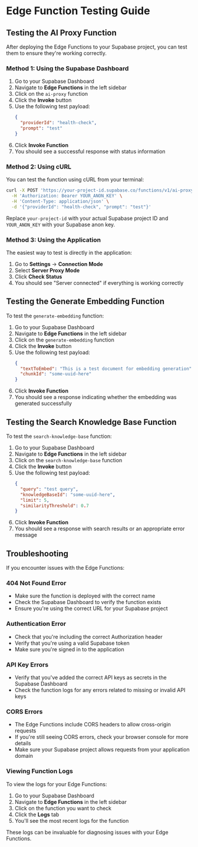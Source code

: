 # Edge Function Testing Guide

## Testing the AI Proxy Function

After deploying the Edge Functions to your Supabase project, you can test them to ensure they're working correctly.

### Method 1: Using the Supabase Dashboard

1. Go to your Supabase Dashboard
2. Navigate to **Edge Functions** in the left sidebar
3. Click on the `ai-proxy` function
4. Click the **Invoke** button
5. Use the following test payload:
   ```json
   {
     "providerId": "health-check",
     "prompt": "test"
   }
   ```
6. Click **Invoke Function**
7. You should see a successful response with status information

### Method 2: Using cURL

You can test the function using cURL from your terminal:

```bash
curl -X POST 'https://your-project-id.supabase.co/functions/v1/ai-proxy' \
  -H 'Authorization: Bearer YOUR_ANON_KEY' \
  -H 'Content-Type: application/json' \
  -d '{"providerId": "health-check", "prompt": "test"}'
```

Replace `your-project-id` with your actual Supabase project ID and `YOUR_ANON_KEY` with your Supabase anon key.

### Method 3: Using the Application

The easiest way to test is directly in the application:

1. Go to **Settings** → **Connection Mode**
2. Select **Server Proxy Mode**
3. Click **Check Status**
4. You should see "Server connected" if everything is working correctly

## Testing the Generate Embedding Function

To test the `generate-embedding` function:

1. Go to your Supabase Dashboard
2. Navigate to **Edge Functions** in the left sidebar
3. Click on the `generate-embedding` function
4. Click the **Invoke** button
5. Use the following test payload:
   ```json
   {
     "textToEmbed": "This is a test document for embedding generation",
     "chunkId": "some-uuid-here"
   }
   ```
6. Click **Invoke Function**
7. You should see a response indicating whether the embedding was generated successfully

## Testing the Search Knowledge Base Function

To test the `search-knowledge-base` function:

1. Go to your Supabase Dashboard
2. Navigate to **Edge Functions** in the left sidebar
3. Click on the `search-knowledge-base` function
4. Click the **Invoke** button
5. Use the following test payload:
   ```json
   {
     "query": "test query",
     "knowledgeBaseId": "some-uuid-here",
     "limit": 5,
     "similarityThreshold": 0.7
   }
   ```
6. Click **Invoke Function**
7. You should see a response with search results or an appropriate error message

## Troubleshooting

If you encounter issues with the Edge Functions:

### 404 Not Found Error

- Make sure the function is deployed with the correct name
- Check the Supabase Dashboard to verify the function exists
- Ensure you're using the correct URL for your Supabase project

### Authentication Error

- Check that you're including the correct Authorization header
- Verify that you're using a valid Supabase token
- Make sure you're signed in to the application

### API Key Errors

- Verify that you've added the correct API keys as secrets in the Supabase Dashboard
- Check the function logs for any errors related to missing or invalid API keys

### CORS Errors

- The Edge Functions include CORS headers to allow cross-origin requests
- If you're still seeing CORS errors, check your browser console for more details
- Make sure your Supabase project allows requests from your application domain

### Viewing Function Logs

To view the logs for your Edge Functions:

1. Go to your Supabase Dashboard
2. Navigate to **Edge Functions** in the left sidebar
3. Click on the function you want to check
4. Click the **Logs** tab
5. You'll see the most recent logs for the function

These logs can be invaluable for diagnosing issues with your Edge Functions.